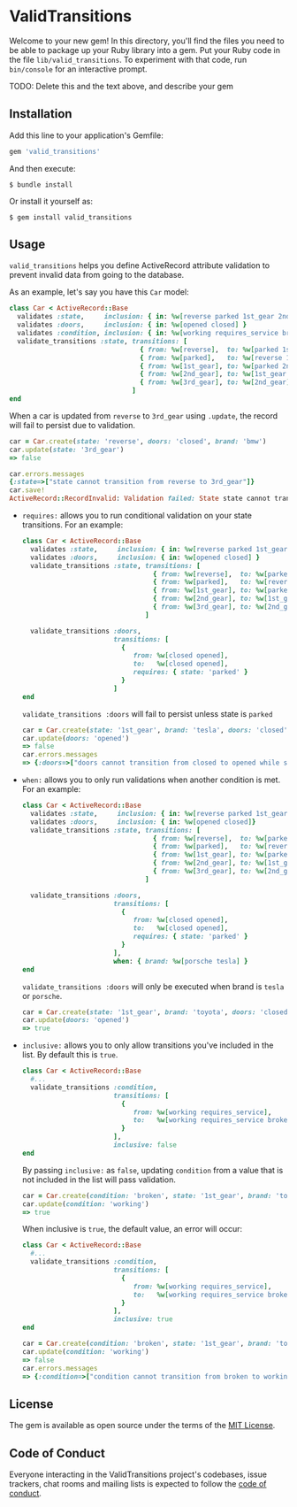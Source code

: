 # ValidTransitions

Welcome to your new gem! In this directory, you'll find the files you need to be able to package up your Ruby library into a gem. Put your Ruby code in the file `lib/valid_transitions`. To experiment with that code, run `bin/console` for an interactive prompt.

TODO: Delete this and the text above, and describe your gem

## Installation

Add this line to your application's Gemfile:

```ruby
gem 'valid_transitions'
```

And then execute:

    $ bundle install

Or install it yourself as:

    $ gem install valid_transitions

## Usage
`valid_transitions` helps you define ActiveRecord attribute validation to prevent invalid data from going to the database.

As an example, let's say you have this `Car` model:
```ruby
class Car < ActiveRecord::Base
  validates :state,     inclusion: { in: %w[reverse parked 1st_gear 2nd_gear 3rd_gear] }
  validates :doors,     inclusion: { in: %w[opened closed] }
  validates :condition, inclusion: { in: %w[working requires_service broken] }
  validate_transitions :state, transitions: [
                                 { from: %w[reverse],  to: %w[parked 1st_gear]   },
                                 { from: %w[parked],   to: %w[reverse 1st_gear]  },
                                 { from: %w[1st_gear], to: %w[parked 2nd_gear]   },
                                 { from: %w[2nd_gear], to: %w[1st_gear 3rd_gear] },
                                 { from: %w[3rd_gear], to: %w[2nd_gear]          }
                               ]
end
```

When a car is updated from `reverse` to `3rd_gear` using `.update`, the record will fail to persist due to validation.
```ruby
car = Car.create(state: 'reverse', doors: 'closed', brand: 'bmw')
car.update(state: '3rd_gear')
=> false

car.errors.messages
{:state=>["state cannot transition from reverse to 3rd_gear"]}
car.save!
ActiveRecord::RecordInvalid: Validation failed: State state cannot transition from reverse to 3rd_gear
```
- `requires:` allows you to run conditional validation on your state transitions. For an example:
    ```ruby
    class Car < ActiveRecord::Base
      validates :state,     inclusion: { in: %w[reverse parked 1st_gear 2nd_gear 3rd_gear] }
      validates :doors,     inclusion: { in: %w[opened closed] }
      validate_transitions :state, transitions: [
                                     { from: %w[reverse],  to: %w[parked 1st_gear]   },
                                     { from: %w[parked],   to: %w[reverse 1st_gear]  },
                                     { from: %w[1st_gear], to: %w[parked 2nd_gear]   },
                                     { from: %w[2nd_gear], to: %w[1st_gear 3rd_gear] },
                                     { from: %w[3rd_gear], to: %w[2nd_gear]          }
                                   ]

      validate_transitions :doors,
                           transitions: [
                             {
                                from: %w[closed opened],
                                to:   %w[closed opened],
                                requires: { state: 'parked' }
                             }
                           ]
    end
    ```
    `validate_transitions :doors` will fail to persist unless state is `parked`

    ```ruby
    car = Car.create(state: '1st_gear', brand: 'tesla', doors: 'closed')
    car.update(doors: 'opened')
    => false
    car.errors.messages
    => {:doors=>["doors cannot transition from closed to opened while state is 1st_gear"]}
    ```

- `when:` allows you to only run validations when another condition is met. For an example:
    ```ruby
    class Car < ActiveRecord::Base
      validates :state,     inclusion: { in: %w[reverse parked 1st_gear 2nd_gear 3rd_gear]}
      validates :doors,     inclusion: { in: %w[opened closed]}
      validate_transitions :state, transitions: [
                                     { from: %w[reverse],  to: %w[parked 1st_gear]   },
                                     { from: %w[parked],   to: %w[reverse 1st_gear]  },
                                     { from: %w[1st_gear], to: %w[parked 2nd_gear]   },
                                     { from: %w[2nd_gear], to: %w[1st_gear 3rd_gear] },
                                     { from: %w[3rd_gear], to: %w[2nd_gear]          }
                                   ]

      validate_transitions :doors,
                           transitions: [
                             {
                                from: %w[closed opened],
                                to:   %w[closed opened],
                                requires: { state: 'parked' }
                             }
                           ],
                           when: { brand: %w[porsche tesla] }
    end

    ```
    `validate_transitions :doors` will only be executed when brand is `tesla` or `porsche`.

    ```ruby
    car = Car.create(state: '1st_gear', brand: 'toyota', doors: 'closed')
    car.update(doors: 'opened')
    => true
    ```
- `inclusive:` allows you to only allow transitions you've included in the list. By default this is `true`.
    ```ruby
    class Car < ActiveRecord::Base
      #...
      validate_transitions :condition,
                           transitions: [
                             {
                                from: %w[working requires_service],
                                to:   %w[working requires_service broken]
                             }
                           ],
                           inclusive: false
    end

    ```

    By passing `inclusive:` as `false`, updating `condition` from a value that is not included in the list will pass validation.
    ```ruby
    car = Car.create(condition: 'broken', state: '1st_gear', brand: 'toyota', doors: 'closed')
    car.update(condition: 'working')
    => true
    ```

    When inclusive is `true`, the default value, an error will occur:
    ```ruby
    class Car < ActiveRecord::Base
      #...
      validate_transitions :condition,
                           transitions: [
                             {
                                from: %w[working requires_service],
                                to:   %w[working requires_service broken]
                             }
                           ],
                           inclusive: true
    end

    car = Car.create(condition: 'broken', state: '1st_gear', brand: 'toyota', doors: 'closed')
    car.update(condition: 'working')
    => false
    car.errors.messages
    => {:condition=>["condition cannot transition from broken to working."]}
    ```
## License

The gem is available as open source under the terms of the [MIT License](https://opensource.org/licenses/MIT).

## Code of Conduct

Everyone interacting in the ValidTransitions project's codebases, issue trackers, chat rooms and mailing lists is expected to follow the [code of conduct](https://github.com/ted/valid_transitions/blob/master/CODE_OF_CONDUCT.md).
